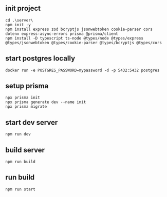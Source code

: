 
## init project
```
cd .\server\
npm init -y
npm install express zod bcryptjs jsonwebtoken cookie-parser cors dotenv express-async-errors prisma @prisma/client
npm install -D typescript ts-node @types/node @types/express @types/jsonwebtoken @types/cookie-parser @types/bcryptjs @types/cors
```

## start postgres locally
```
docker run -e POSTGRES_PASSWORD=mypassword -d -p 5432:5432 postgres
```

## setup prisma
```
npx prisma init
npx prisma generate dev --name init
npx prisma migrate
```

## start dev server
```
npm run dev
```

## build server
```
npm run build
```

## run build
```
npm run start
```